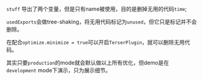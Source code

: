 `stuff` 导出了两个变量，但是只有name被使用，目的是删掉无用的代码`time`;

`usedExports`会做tree-shaking，将无用代码标记为`unused`，但它只是标记并不会删除。

在配合`optimize.minimize = true`可以开启`TerserPlugin`，就可以删除无用代码。

其实只要`production`的mode就会默认做以上所有优化，但demo是在`development` mode下演示，只为展示细节。